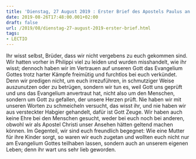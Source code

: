 ```yaml
---
title: 'Dienstag, 27 August 2019 : Erster Brief des Apostels Paulus an die Thessalonicher 2,1-8.'
date: 2019-08-26T17:48:00.001+02:00
draft: false
url: /2019/08/dienstag-27-august-2019-erster-brief.html
tags: 
- LECTIO
---
```


Ihr wisst selbst, Brüder, dass wir nicht vergebens zu euch gekommen sind. Wir hatten vorher in Philippi viel zu leiden und wurden misshandelt, wie ihr wisst; dennoch haben wir im Vertrauen auf unseren Gott das Evangelium Gottes trotz harter Kämpfe freimütig und furchtlos bei euch verkündet. Denn wir predigen nicht, um euch irrezuführen, in schmutziger Weise auszunutzen oder zu betrügen, sondern wir tun es, weil Gott uns geprüft und uns das Evangelium anvertraut hat, nicht also um den Menschen, sondern um Gott zu gefallen, der unsere Herzen prüft. Nie haben wir mit unseren Worten zu schmeicheln versucht, das wisst ihr, und nie haben wir aus versteckter Habgier gehandelt, dafür ist Gott Zeuge. Wir haben auch keine Ehre bei den Menschen gesucht, weder bei euch noch bei anderen, obwohl wir als Apostel Christi unser Ansehen hätten geltend machen können. Im Gegenteil, wir sind euch freundlich begegnet: Wie eine Mutter für ihre Kinder sorgt, so waren wir euch zugetan und wollten euch nicht nur am Evangelium Gottes teilhaben lassen, sondern auch an unserem eigenen Leben; denn ihr wart uns sehr lieb geworden.